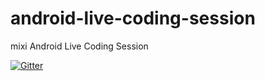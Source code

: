 # android-live-coding-session
mixi Android Live Coding Session

[![Gitter](https://badges.gitter.im/mixi-inc/android-live-coding-session.svg)](https://gitter.im/mixi-inc/android-live-coding-session?utm_source=badge&utm_medium=badge&utm_campaign=pr-badge)
